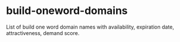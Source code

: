 # build-oneword-domains
List of build one word domain names with availability, expiration date, attractiveness, demand score.
